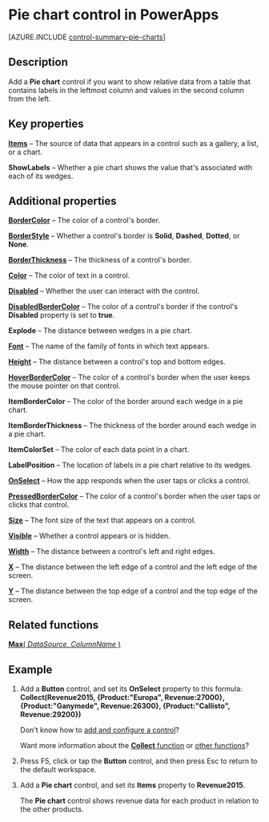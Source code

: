 <properties
    pageTitle="Pie chart control: reference | Microsoft PowerApps"
    description="Information, including properties and examples, about the Pie chart control"
    services=""
    suite="powerapps"
    documentationCenter="na"
    authors="aftowen"
    manager="erikre"
    editor=""
    tags=""/>

<tags
   ms.service="powerapps"
   ms.devlang="na"
   ms.topic="article"
   ms.tgt_pltfrm="na"
   ms.workload="na"
   ms.date="03/11/2016"
   ms.author="anneta"/>

# Pie chart control in PowerApps #
[AZURE.INCLUDE [control-summary-pie-charts](../../includes/control-summary-pie-charts.md)]

## Description ##
Add a **Pie chart** control if you want to show relative data from a table that contains labels in the leftmost column and values in the second column from the left.

## Key properties ##

[**Items**](properties\properties-core.md) – The source of data that appears in a control such as a gallery, a list, or a chart.

**ShowLabels** – Whether a pie chart shows the value that's associated with each of its wedges.

## Additional properties ##

[**BorderColor**](properties\properties-color-border.md) – The color of a control's border.

[**BorderStyle**](properties\properties-size-location.md) – Whether a control's border is **Solid**, **Dashed**, **Dotted**, or **None**.

[**BorderThickness**](properties\properties-size-location.md) – The thickness of a control's border.

[**Color**](properties\properties-color-border.md) – The color of text in a control.

[**Disabled**](properties\properties-core.md) – Whether the user can interact with the control.

[**DisabledBorderColor**](properties\properties-color-border.md) – The color of a control's border if the control's **Disabled** property is set to **true**.

**Explode** – The distance between wedges in a pie chart.

[**Font**](properties\properties-text.md) – The name of the family of fonts in which text appears.

[**Height**](properties\properties-size-location.md) – The distance between a control's top and bottom edges.

[**HoverBorderColor**](properties\properties-color-border.md) – The color of a control's border when the user keeps the mouse pointer on that control.

**ItemBorderColor** – The color of the border around each wedge in a pie chart.

**ItemBorderThickness** – The thickness of the border around each wedge in a pie chart.

**ItemColorSet** – The color of each data point in a chart.

**LabelPosition** – The location of labels in a pie chart relative to its wedges.

[**OnSelect**](properties\properties-core.md) – How the app responds when the user taps or clicks a control.

[**PressedBorderColor**](properties\properties-color-border.md) – The color of a control's border when the user taps or clicks that control.

[**Size**](properties\properties-text.md) – The font size of the text that appears on a control.

[**Visible**](properties\properties-core.md) – Whether a control appears or is hidden.

[**Width**](properties\properties-size-location.md) – The distance between a control's left and right edges.

[**X**](properties\properties-size-location.md) – The distance between the left edge of a control and the left edge of the screen.

[**Y**](properties\properties-size-location.md) – The distance between the top edge of a control and the top edge of the screen.

## Related functions ##

[**Max**( *DataSource*, *ColumnName* )](function-aggregates.md)

## Example ##
1. Add a **Button** control, and set its **OnSelect** property to this formula:<br>
**Collect(Revenue2015, {Product:"Europa", Revenue:27000}, {Product:"Ganymede", Revenue:26300}, {Product:"Callisto", Revenue:29200})**

	Don't know how to [add and configure a control](add-configure-controls.md)?

	Want more information about the [**Collect** function](function-clear-collect-clearcollect.md) or [other functions](formula-reference.md)?

1. Press F5, click or tap the **Button** control, and then press Esc to return to the default workspace.

1. Add a **Pie chart** control, and set its **Items** property to **Revenue2015**.

	The **Pie chart** control shows revenue data for each product in relation to the other products.
